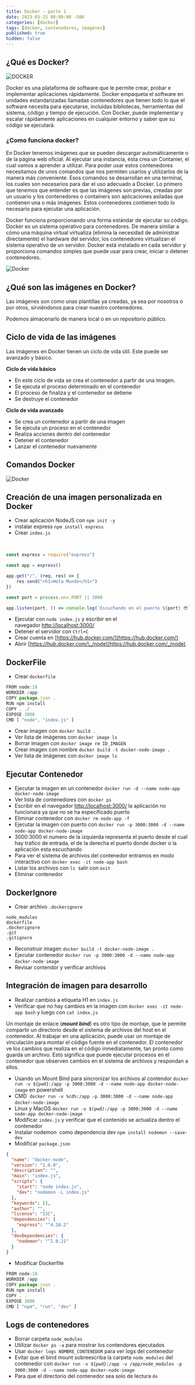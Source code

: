 ```yaml
---
title: Docker - parte 1
date: 2023-03-15 00:00:00 -500
categories: [docker]
tags: [docker, contenedores, imagenes]
published: true
hidden: false
---
```


## ¿Qué es Docker?

![DOCKER](https://geekflare.com/wp-content/uploads/2020/03/docker-security.jpg)

Docker es una plataforma de software que le permite crear, probar e implementar aplicaciones rápidamente. Docker empaqueta el software en unidades estandarizadas llamadas contenedores que tienen todo lo que el software necesita para ejecutarse, incluidas bibliotecas, herramientas del sistema, código y tiempo de ejecución. Con Docker, puede implementar y escalar rápidamente aplicaciones en cualquier entorno y saber que su código se ejecutará.

### ¿Como funciona docker?

En Docker tenemos imágenes que se pueden descargar automáticamente o de la página web oficial. Al ejecutar una instancia, ésta crea un Contanier, el cual vamos a aprender a utilizar.
Para poder usar estos contenedores necesitamos de unos comandos que nos permiten usarlos y utilizarlos de la manera más conveniente.
Esos comandos se desarrollan en una terminal, los cuales son necesarios para dar el uso adecuado a Docker.
Lo primero que tenemos que entender es que las imágenes son previas, creadas por un usuario y los contenedores o containers son aplicaciones asiladas que contienen una o más imágenes.
Estos contenedores contienen todo lo necesario para ejecutar una aplicación.

Docker funciona proporcionando una forma estándar de ejecutar su código. Docker es un sistema operativo para contenedores. De manera similar a cómo una máquina virtual virtualiza (elimina la necesidad de administrar directamente) el hardware del servidor, los contenedores virtualizan el sistema operativo de un servidor. Docker está instalado en cada servidor y proporciona comandos simples que puede usar para crear, iniciar o detener contenedores.

![Docker](https://www.disenowebwordpress.com/wp-content/uploads/2018/12/Diferencias-Vm-y-containers.png)

## ¿Qué son las imágenes en Docker?

Las imágenes son como unas plantillas ya creadas, ya sea por nosotros o por otros, sirviéndonos para crear nuestro contenedores.

Podemos almacenarlo de manera local o en un repositorio público.


## Ciclo de vida de las imágenes

Las imágenes en Docker tienen un ciclo de vida útil. Este puede ser avanzado y básico.

**Ciclo de vida básico**

- En este ciclo de vida se crea el contenedor a partir de una imagen.
- Se ejecuta el proceso determinado en el contenedor
- El proceso de finaliza y el contenedor se detiene
- Se destruye el contenedor

**Ciclo de vida avanzado**

- Se crea un contenedor a partir de una imagen
- Se ejecuta un proceso en el contenedor
- Realiza acciones dentro del contenedor
- Detener el contenedor
- Lanzar el contenedor nuevamente

## Comandos Docker

![Docker](https://www.disenowebwordpress.com/wp-content/uploads/2018/12/Infograf%C3%ADa-docker-737x1024.png)

## Creación de una imagen personalizada en Docker

- Crear aplicación NodeJS con `⁠npm init -y` 
- instalar express `npm install express`  
- Crear `index.js`   

 

```javascript
const express = require("express")

const app = express()

app.get("/", (req, res) => {
    res.send("<h1>Hola Mundo</h1>")
})

const port = process.env.PORT || 3000

app.listen(port, () => console.log(`Escuchando en el puerto ${port} 😎`))

```

  

- Ejecutar con `⁠node index.js` y escribir en el navegador [http://localhost:3000/](http://localhost:3000/)
- Detener el servidor con `Ctrl+C`
- Crear cuenta en [https://hub.docker.com/](https://hub.docker.com/)
- Abrir [https://hub.docker.com/\_/node](https://hub.docker.com/_/node)

## DockerFile

- Crear `dockerfile`   

```javascript
FROM node:18
WORKDIR /app
COPY package.json .
RUN npm install
COPY . ./
EXPOSE 3000
CMD [ "node", "index.js" ]

```

  

- Crear imagen con `docker build .`
- Ver lista de imágenes con `docker image ls`
- Borrar imagen con `docker image rm ID_IMAGEN`
- Crear imagen con nombre `docker build -t docker-node-image .` 
- Ver lista de imágenes con `docker image ls` 

## Ejecutar Contenedor

- Ejecutar la imagen en un contenedor `docker run -d --name node-app docker-node-image`
- Ver lista de contenedores con `docker ps`
- Escribir en el navegador [http://localhost:3000/](http://localhost:3000/) la aplicación no funcionara ya que no se ha especificado puerto
- Eliminar contenedor con `docker rm node-app -f` 
- Ejecutar la imagen con puerto con `docker run -p 3000:3000 -d --name node-app docker-node-image` 
- 3000:3000 el numero de la izquierda representa el puerto desde el cual hay trafico de entrada, el de la derecha el puerto donde docker o la aplicación esta escuchando
- Para ver el sistema de archivos del contenedor entramos en modo interactivo con `docker exec -it node-app bash`
- Listar los archivos con `ls`  salir con `exit`
- Eliminar contenedor

## DockerIgnore

- Crear archivo `.dockerignore`

```
node_modules
dockerfile
.dockerignore
.git
.gitignore
```

- Reconstruir imagen `docker build -t docker-node-image .` 
- Ejecutar contenedor `docker run -p 3000:3000 -d --name node-app docker-node-image` 
- Revisar contendor y verificar archivos

  

## Integración de imagen para desarrollo

- Realizar cambios a etiqueta H1 en `index.js` 
- Verificar que no hay cambios en la imagen con `docker exec -it node-app bash` y luego con `cat index.js` 

  
Un montaje de enlace (**_mount bind_**) es otro tipo de montaje, que le permite compartir un directorio desde el sistema de archivos del host en el contenedor. Al trabajar en una aplicación, puede usar un montaje de vinculación para montar el código fuente en el contenedor. El contenedor ve los cambios que realiza en el código inmediatamente, tan pronto como guarda un archivo. Esto significa que puede ejecutar procesos en el contenedor que observen cambios en el sistema de archivos y respondan a ellos.

  

- Usando un Mount Bind para sincronizar los archivos al contendor `docker run -v ${pwd}:/app -p 3000:3000 -d --name node-app docker-node-image` en powershell
- CMD  `docker run -v %cd%:/app -p 3000:3000 -d --name node-app docker-node-image` 
- Linux y MacOS `docker run -v $(pwd):/app -p 3000:3000 -d --name node-app docker-node-image`
- Modificar `index.js` y verificar que el contenido se actualiza dentro el contenedor
- Instalar nodemon  como dependencia dev `npm install nodemon --save-dev`
- Modificar `package.json`

```json
{
  "name": "docker-node",
  "version": "1.0.0",
  "description": "",
  "main": "index.js",
  "scripts": {
    "start": "node index.js",
    "dev": "nodemon -L index.js"
  },
  "keywords": [],
  "author": "",
  "license": "ISC",
  "dependencies": {
    "express": "^4.18.2"
  },
  "devDependencies": {
    "nodemon": "^2.0.21"
  }
}

```

  

- Modificar Dockerfile

```javascript
FROM node:18
WORKDIR /app
COPY package.json .
RUN npm install
COPY . .
EXPOSE 3000 
CMD [ "npm", "run", "dev" ]

```

  

## Logs de contenedores

- Borrar carpeta `node_modules` 
- Utilizar `docker ps -a` para mostrar los contendores ejecutados
- Usar `docker logs NOMBRE_CONTENEDOR` para ver logs del contenedor
- Evitar que el bind mount sobreescriba la carpeta `node_modules` del contenedor con `docker run -v ${pwd}:/app -v /app/node_modules -p 3000:3000 -d --name node-app docker-node-image` 
- Para que el directorio del contenedor sea solo de lectura `do`
